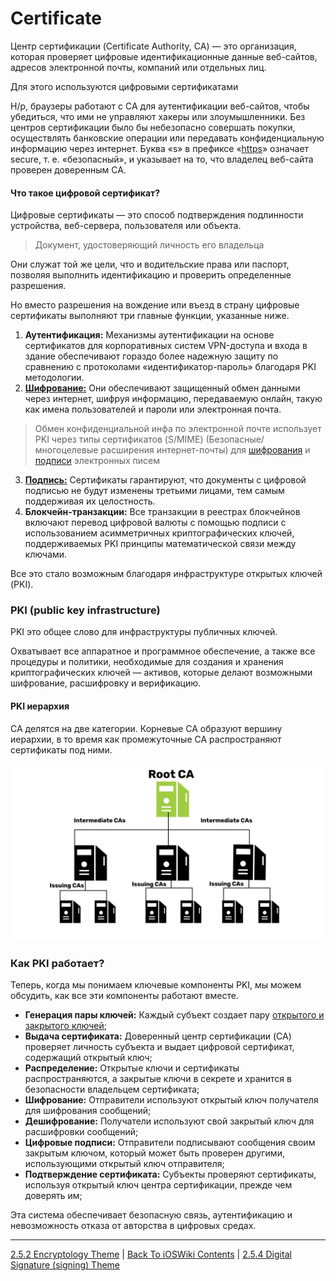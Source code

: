 # Certificate

Центр сертификации (Certificate Authority, CA) — это организация, которая проверяет цифровые идентификационные данные веб-сайтов, адресов электронной почты, компаний или отдельных лиц. 

Для этого используются цифровыми сертификатами

Н/р, браузеры работают с CA для аутентификации веб-сайтов, чтобы убедиться, что ими не управляют хакеры или злоумышленники. Без центров сертификации было бы небезопасно совершать покупки, осуществлять банковские операции или передавать конфиденциальную информацию через интернет. Буква «s» в префиксе «[https](/2%20ComputerScience/2.3%20Networking/2.3.2%20Web/2.3.2.3%20Protocols.md)» означает secure, т. е. «безопасный», и указывает на то, что владелец веб-сайта проверен доверенным CA.

#### Что такое цифровой сертификат?

Цифровые сертификаты — это способ подтверждения подлинности устройства, веб-сервера, пользователя или объекта. 

> Документ, удостоверяющий личность его владельца

Они служат той же цели, что и водительские права или паспорт, позволяя выполнить идентификацию и проверить определенные разрешения. 

Но вместо разрешения на вождение или въезд в страну цифровые сертификаты выполняют три главные функции, указанные ниже.

1. **Аутентификация:** Механизмы аутентификации на основе сертификатов для корпоративных систем VPN-доступа и входа в здание обеспечивают гораздо более надежную защиту по сравнению с протоколами «идентификатор-пароль» благодаря PKI методологии.
2. **[Шифрование:](./2.5.2%20Encryption.md)** Они обеспечивают защищенный обмен данными через интернет, шифруя информацию, передаваемую онлайн, такую как имена пользователей и пароли или электронная почта.
> Обмен конфиденциальной инфа по электронной почте использует PKI через типы сертификатов (S/MIME) (Безопасные/многоцелевые расширения интернет-почты) для [шифрования](./2.5.2%20Encryption.md) и [подписи](./2.5.4%20Digital%20Signature%20(signing).md) электронных писем
3. **[Подпись:](./2.5.4%20Digital%20Signature%20(signing).md)** Сертификаты гарантируют, что документы с цифровой подписью не будут изменены третьими лицами, тем самым поддерживая их целостность.
4. **Блокчейн-транзакции:** Все транзакции в реестрах блокчейнов включают перевод цифровой валюты с помощью подписи с использованием асимметричных криптографических ключей, поддерживаемых PKI принципы математической связи между ключами.

Все это стало возможным благодаря инфраструктуре открытых ключей (PKI). 

### PKI (public key infrastructure)

PKI это общее слово для инфраструктуры публичных ключей. 

Охватывает все аппаратное и программное обеспечение, а также все процедуры и политики, необходимые для создания и хранения криптографических ключей — активов, которые делают возможными шифрование, расшифровку и верификацию.

#### PKI иерархия

CA делятся на две категории. Корневые CA образуют вершину иерархии, в то время как промежуточные CA распространяют сертификаты под ними.

![](https://github.com/eldaroid/pictures/blob/master/iOSWiki/ComputerScience/PKI-Hierarchy.jpg?raw=true)

### Как PKI работает?

Теперь, когда мы понимаем ключевые компоненты PKI, мы можем обсудить, как все эти компоненты работают вместе.

* **Генерация пары ключей:** Каждый субъект создает пару [открытого и закрытого ключей](./2.5.2%20Encryption.md);
* **Выдача сертификата:** Доверенный центр сертификации (CA) проверяет личность субъекта и выдает цифровой сертификат, содержащий открытый ключ;
* **Распределение:** Открытые ключи и сертификаты распространяются, а закрытые ключи в секрете и хранится в безопасности владельцем сертификата;
* **Шифрование:** Отправители используют открытый ключ получателя для шифрования сообщений;
* **Дешифрование:** Получатели используют свой закрытый ключ для расшифровки сообщений;
* **Цифровые подписи:** Отправители подписывают сообщения своим закрытым ключом, который может быть проверен другими, использующими открытый ключ отправителя;
* **Подтверждение сертификата:** Субъекты проверяют сертификаты, используя открытый ключ центра сертификации, прежде чем доверять им;

Эта система обеспечивает безопасную связь, аутентификацию и невозможность отказа от авторства в цифровых средах.

---

[2.5.2 Encryptology Theme](./2.5.2%20Encryption.md) | [Back To iOSWiki Contents](https://github.com/eldaroid/iOSWiki) | [2.5.4 Digital Signature (signing) Theme](./2.5.4%20Digital%20Signature%20(signing).md)